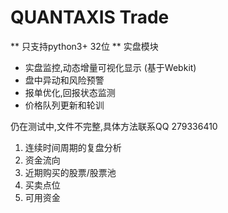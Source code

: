 # QUANTAXIS Trade
** 只支持python3+ 32位 **
实盘模块

- 实盘监控,动态增量可视化显示 (基于Webkit)
- 盘中异动和风险预警
- 报单优化,回报状态监测
- 价格队列更新和轮训


仍在测试中,文件不完整,具体方法联系QQ 279336410


1. 连续时间周期的复盘分析
2. 资金流向
3. 近期购买的股票/股票池
4. 买卖点位
5. 可用资金
